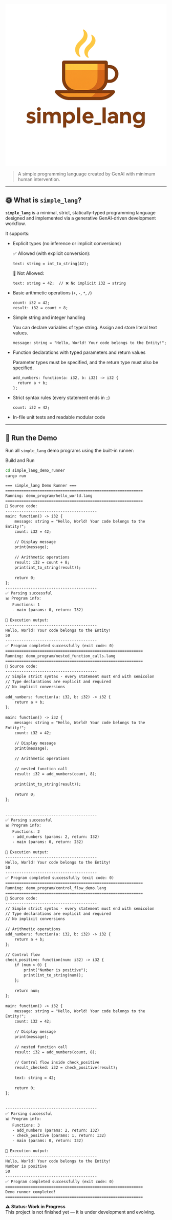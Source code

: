 
![simple_lang Logo](./assets/logo/simple_lang_logo_design.png)

> A simple programming language created by GenAI with minimum human intervention.

---

## 🌞 What is `simple_lang`?

**`simple_lang`** is a minimal, strict, statically-typed programming language designed and implemented via a generative GenAI-driven development workflow. 

It supports:

- Explicit types (no inference or implicit conversions)


  ✅ Allowed (with explicit conversion):
  ```
  text: string = int_to_string(42);
  ```
  🚫 Not Allowed:
  ```
  text: string = 42;  // ❌ No implicit i32 → string
  ```

- Basic arithmetic operations (`+`, `-`, `*`, `/`)

  ```
  count: i32 = 42;
  result: i32 = count + 8;  
  ```
  
- Simple string and integer handling

  You can declare variables of type string.
  Assign and store literal text values.

  ```
  message: string = "Hello, World! Your code belongs to the Entity!";
  ```
  
- Function declarations with typed parameters and return values

  Parameter types must be specified, and
  the return type must also be specified.

  ```
  add_numbers: function(a: i32, b: i32) -> i32 {
    return a + b;
  };
  ```

- Strict syntax rules (every statement ends in `;`)

  ```
  count: i32 = 42;
  ```
  
- In-file unit tests and readable modular code

---

## 🚀 Run the Demo

Run all `simple_lang` demo programs using the built-in runner:

Build and Run

```bash
cd simple_lang_demo_runner
cargo run
```

```
=== simple_lang Demo Runner ===
============================================================
Running: demo_program/hello_world.lang
============================================================
📄 Source code:
----------------------------------------
main: function() -> i32 {
    message: string = "Hello, World! Your code belongs to the Entity!";
    count: i32 = 42;
    
    // Display message
    print(message);
    
    // Arithmetic operations
    result: i32 = count + 8;
    print(int_to_string(result));

    return 0;
};
----------------------------------------
✅ Parsing successful
📊 Program info:
   Functions: 1
   - main (params: 0, return: I32)

🚀 Execution output:
----------------------------------------
Hello, World! Your code belongs to the Entity!
50
----------------------------------------
✅ Program completed successfully (exit code: 0)
============================================================
Running: demo_program/nested_function_calls.lang
============================================================
📄 Source code:
----------------------------------------
// Simple strict syntax - every statement must end with semicolon
// Type declarations are explicit and required
// No implicit conversions

add_numbers: function(a: i32, b: i32) -> i32 {
    return a + b;
};

main: function() -> i32 {
    message: string = "Hello, World! Your code belongs to the Entity!";
    count: i32 = 42;
    
    // Display message
    print(message);
    
    // Arithmetic operations
    
    // nested function call 
    result: i32 = add_numbers(count, 8);
    
    print(int_to_string(result));

    return 0;
};


----------------------------------------
✅ Parsing successful
📊 Program info:
   Functions: 2
   - add_numbers (params: 2, return: I32)
   - main (params: 0, return: I32)

🚀 Execution output:
----------------------------------------
Hello, World! Your code belongs to the Entity!
50
----------------------------------------
✅ Program completed successfully (exit code: 0)
============================================================
Running: demo_program/control_flow_demo.lang
============================================================
📄 Source code:
----------------------------------------
// Simple strict syntax - every statement must end with semicolon
// Type declarations are explicit and required
// No implicit conversions

// Arithmetic operations
add_numbers: function(a: i32, b: i32) -> i32 {
    return a + b;
};

// Control flow
check_positive: function(num: i32) -> i32 {
    if (num > 0) {
        print("Number is positive");
        print(int_to_string(num));
    };
    
    return num;
};

main: function() -> i32 {
    message: string = "Hello, World! Your code belongs to the Entity!";
    count: i32 = 42;
    
    // Display message
    print(message);
    
    // nested function call 
    result: i32 = add_numbers(count, 8);

    // Control flow inside check_positive
    result_checked: i32 = check_positive(result);

    text: string = 42;

    return 0;
};


----------------------------------------
✅ Parsing successful
📊 Program info:
   Functions: 3
   - add_numbers (params: 2, return: I32)
   - check_positive (params: 1, return: I32)
   - main (params: 0, return: I32)

🚀 Execution output:
----------------------------------------
Hello, World! Your code belongs to the Entity!
Number is positive
50
----------------------------------------
✅ Program completed successfully (exit code: 0)
============================================================
Demo runner completed!
============================================================
```

⚠️ **Status: Work in Progress**  
This project is not finished yet — it is under development and evolving. 
